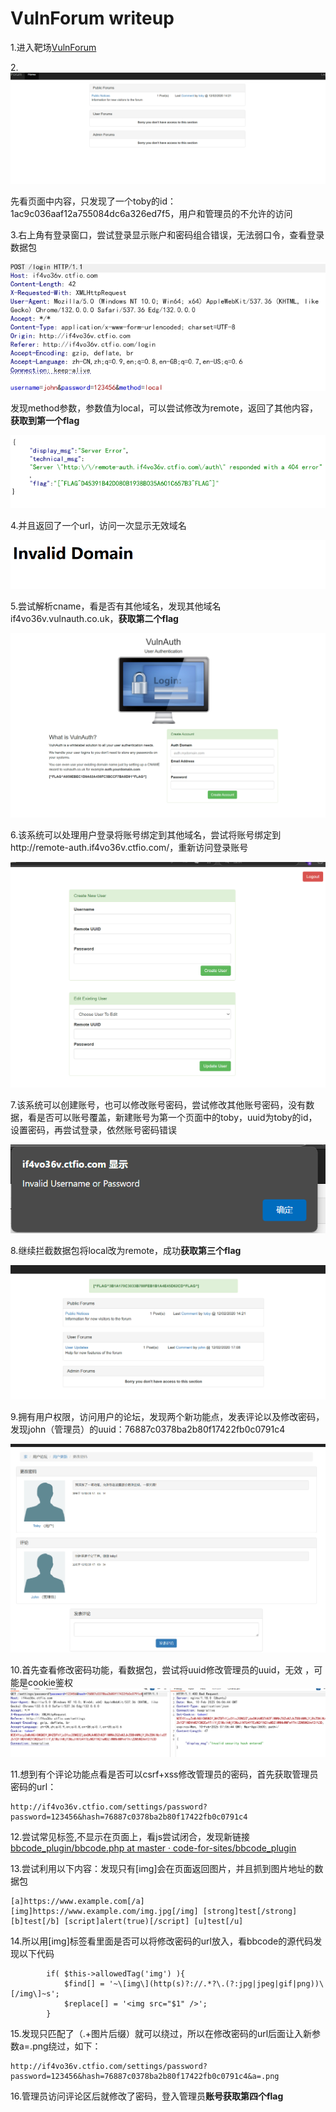 # VulnForum writeup

1.进入靶场[VulnForum](http://if4vo36v.ctfio.com/)

2.![image-20250210132659860](https://github.com/Martins555666/Hackinghub-writeups/blob/main/image/image-20250210132659860.png)

先看页面中内容，只发现了一个toby的id：1ac9c036aaf12a755084dc6a326ed7f5，用户和管理员的不允许的访问



3.右上角有登录窗口，尝试登录显示账户和密码组合错误，无法弱口令，查看登录数据包

![image-20250210133448336](https://github.com/Martins555666/Hackinghub-writeups/blob/main/image/image-20250210133448336.png)

发现method参数，参数值为local，可以尝试修改为remote，返回了其他内容，**获取到第一个flag**

![image-20250210133739939](https://github.com/Martins555666/Hackinghub-writeups/blob/main/image/image-20250210133739939.png)



4.并且返回了一个url，访问一次显示无效域名

![image-20250210134032819](https://github.com/Martins555666/Hackinghub-writeups/blob/main/image/image-20250210134032819.png)

5.尝试解析cname，看是否有其他域名，发现其他域名if4vo36v.vulnauth.co.uk，**获取第二个flag**

![image-20250210134516331](https://github.com/Martins555666/Hackinghub-writeups/blob/main/image/image-20250210134516331.png)



6.该系统可以处理用户登录将账号绑定到其他域名，尝试将账号绑定到http://remote-auth.if4vo36v.ctfio.com/，重新访问登录账号

![image-20250210135538074](https://github.com/Martins555666/Hackinghub-writeups/blob/main/image/image-20250210135538074.png)

7.该系统可以创建账号，也可以修改账号密码，尝试修改其他账号密码，没有数据，看是否可以账号覆盖，新建账号为第一个页面中的toby，uuid为toby的id，设置密码，再尝试登录，依然账号密码错误

![image-20250210135939562](https://github.com/Martins555666/Hackinghub-writeups/blob/main/image/image-20250210135939562.png)





8.继续拦截数据包将local改为remote，成功**获取第三个flag**

![image-20250210140044643](https://github.com/Martins555666/Hackinghub-writeups/blob/main/image/image-20250210140044643.png)



9.拥有用户权限，访问用户的论坛，发现两个新功能点，发表评论以及修改密码，发现john（管理员）的uuid：76887c0378ba2b80f17422fb0c0791c4

![image-20250210140336576](https://github.com/Martins555666/Hackinghub-writeups/blob/main/image/image-20250210140336576.png)



10.首先查看修改密码功能，看数据包，尝试将uuid修改管理员的uuid，无效 ，可能是cookie鉴权![image-20250210140717881](https://github.com/Martins555666/Hackinghub-writeups/blob/main/image/image-20250210140717881.png)



11.想到有个评论功能点看是否可以csrf+xss修改管理员的密码，首先获取管理员密码的url：

```
http://if4vo36v.ctfio.com/settings/password?password=123456&hash=76887c0378ba2b80f17422fb0c0791c4

```

12.尝试常见标签<a>,<img>不显示在页面上，看js尝试闭合，发现新链接[bbcode_plugin/bbcode.php at master · code-for-sites/bbcode_plugin](https://github.com/code-for-sites/bbcode_plugin/blob/master/bbcode.php)



13.尝试利用以下内容：发现只有[img]会在页面返回图片，并且抓到图片地址的数据包

```
[a]https://www.example.com[/a] [img]https://www.example.com/img.jpg[/img] [strong]test[/strong] [b]test[/b] [script]alert(true)[/script] [u]test[/u] 
```



14.所以用[img]标签看里面是否可以将修改密码的url放入，看bbcode的源代码发现以下代码

```
		if( $this->allowedTag('img') ){
			$find[] = '~\[img\](http(s)?://.*?\.(?:jpg|jpeg|gif|png))\[/img\]~s';
			$replace[] = '<img src="$1" />';
		}
```



15.发现只匹配了（.+图片后缀）就可以绕过，所以在修改密码的url后面让入新参数a=.png绕过，如下：

```
http://if4vo36v.ctfio.com/settings/password?password=123456&hash=76887c0378ba2b80f17422fb0c0791c4&a=.png
```



16.管理员访问评论区后就修改了密码，登入管理员**账号获取第四个flag**
